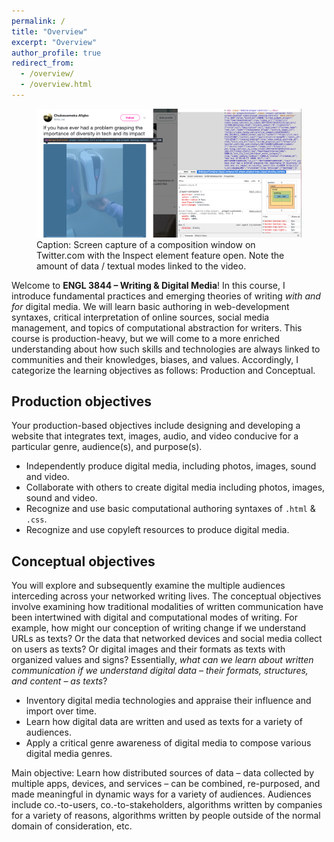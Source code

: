 ```yaml
---
permalink: /
title: "Overview"
excerpt: "Overview"
author_profile: true
redirect_from:
  - /overview/
  - /overview.html
---
```


<figure id="twitter-css-body" class="figure-inline">
  <img src="/images/tech-bias-vid-twitter.png" alt="Screen capture of a video posted on Twitter.com with the Inspect element feature open. Note the amount of textual modes linked to the video." />
  <figcaption>
    Caption: Screen capture of a composition window on Twitter.com with the Inspect element feature open. Note the amount of data / textual modes linked to the video.
  </figcaption>
</figure>

Welcome to **ENGL 3844 &ndash; Writing &amp; Digital Media**! In this course, I introduce fundamental practices and emerging theories of writing <i>with and for</i> digital media. We will learn basic authoring in web-development syntaxes, critical interpretation of online sources, social media management, and topics of computational abstraction for writers. This course is production-heavy, but we will come to a more enriched understanding about how such skills and technologies are always linked to communities and their knowledges, biases, and values. Accordingly, I categorize the learning objectives as follows: Production and Conceptual.

## Production objectives

Your production-based objectives include designing and developing a website that integrates text, images, audio, and video conducive for a particular genre, audience(s), and purpose(s).

<ul class="hokie-shade">
  <li>
    Independently produce digital media, including photos, images, sound and video.</li>
  <li>
    Collaborate with others to create digital media including photos, images, sound and video.</li>
  <li>
    Recognize and use basic computational authoring syntaxes of <code>.html</code> & <code>.css</code>.</li>
  <li>
    Recognize and use copyleft resources to produce digital media.</li>
</ul>

## Conceptual objectives

You will explore and subsequently examine the multiple audiences interceding across your networked writing lives. The conceptual objectives involve examining how traditional modalities of written communication have been intertwined with digital and computational modes of writing. For example, how might our conception of writing change if we understand URLs as texts? Or the data that networked devices and social media collect on users as texts? Or digital images and their formats as texts with organized values and signs? Essentially, *what can we learn about written communication if we understand digital data &ndash; their formats, structures, and content &ndash; as texts*?

<ul class="hokie-shade">
  <li>
    Inventory digital media technologies and appraise their influence and import over time.</li>
  <li>
    Learn how digital data are written and used as texts for a variety of audiences.</li>
  <li>
    Apply a critical genre awareness of digital media to compose various digital media genres.</li>
</ul>

Main objective: Learn how distributed sources of data &ndash; data collected by multiple apps, devices, and services &ndash; can be combined, re-purposed, and made meaningful in dynamic ways for a variety of audiences. Audiences include co.-to-users, co.-to-stakeholders, algorithms written by companies for a variety of reasons, algorithms written by people outside of the normal domain of consideration, etc.
